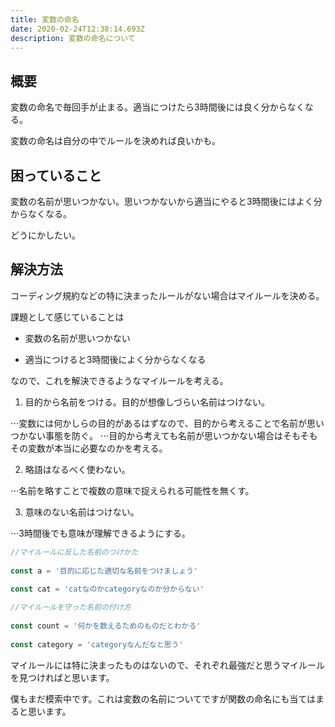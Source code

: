 ```yaml
---
title: 変数の命名
date: 2020-02-24T12:38:14.693Z
description: 変数の命名について
---
```

## 概要

変数の命名で毎回手が止まる。適当につけたら3時間後には良く分からなくなる。

変数の命名は自分の中でルールを決めれば良いかも。

## 困っていること

変数の名前が思いつかない。思いつかないから適当にやると3時間後にはよく分からなくなる。

どうにかしたい。

## 解決方法

コーディング規約などの特に決まったルールがない場合はマイルールを決める。

課題として感じていることは

- 変数の名前が思いつかない

- 適当につけると3時間後によく分からなくなる

なので、これを解決できるようなマイルールを考える。

1. 目的から名前をつける。目的が想像しづらい名前はつけない。

⋅⋅⋅変数には何かしらの目的があるはずなので、目的から考えることで名前が思いつかない事態を防ぐ。
⋅⋅⋅目的から考えても名前が思いつかない場合はそもそもその変数が本当に必要なのかを考える。

2. 略語はなるべく使わない。

⋅⋅⋅名前を略すことで複数の意味で捉えられる可能性を無くす。

3. 意味のない名前はつけない。

⋅⋅⋅3時間後でも意味が理解できるようにする。



```javascript
//マイルールに反した名前のつけかた
    
const a = '目的に応じた適切な名前をつけましょう'
    
const cat = 'catなのかcategoryなのか分からない'
```
```javascript
//マイルールを守った名前の付け方
    
const count = '何かを数えるためのものだとわかる'
    
const category = 'categoryなんだなと思う'
```
マイルールには特に決まったものはないので、それぞれ最強だと思うマイルールを見つければと思います。

僕もまだ模索中です。これは変数の名前についてですが関数の命名にも当てはまると思います。
